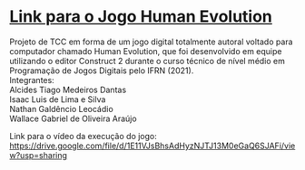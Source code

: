 # [Link para o Jogo Human Evolution](https://thefiveplayers.github.io/Human_Evolution/)
Projeto de TCC em forma de um jogo digital totalmente autoral voltado para computador chamado Human Evolution, que foi desenvolvido em equipe utilizando o editor Construct 2 durante o curso técnico de nível médio em Programação de Jogos Digitais pelo IFRN (2021).\
Integrantes:\
Alcides Tiago Medeiros Dantas\
Isaac Luis de Lima e Silva\
Nathan Galdêncio Leocádio\
Wallace Gabriel de Oliveira Araújo

Link para o vídeo da execução do jogo: https://drive.google.com/file/d/1E11VJsBhsAdHyzNJTJ13M0eGaQ6SJAFi/view?usp=sharing 
